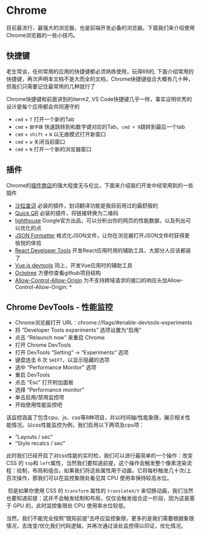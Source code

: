 # Chrome

目前最流行，最强大的浏览器，也是前端开发必备的浏览器。下面我们来介绍使用Chrome浏览器的一些小技巧。

## 快捷键

老生常谈，任何常用的应用的快捷键都必须熟练使用，玩得66的, 下面介绍常用的快捷键，再次声明本文档不是大而全的文档，Chrome快捷键组合大概有几十种，但我们只需要记住最常用的几种就行了

Chrome快捷键和前面讲到的iterm2, VS Code快捷键几乎一样，事实证明优秀的设计是每个应用都会共同遵守的

- `cmd` + `T` 打开一个新的Tab    
- `cmd` + `数字键` 快速跳转到和数字键对应的Tab，`cmd + 9`跳转到最后一个tab    
- `cmd` + `shift` + `N` 以无痕模式打开新窗口  
- `cmd` + `w` 关闭当前窗口  
- `cmd` + `N` 打开一个新的浏览器窗口  

## 插件

Chrome的[插件商店](https://chrome.google.com/webstore/category/extensions?hl=zh-CN)的强大程度无与伦比，下面来介绍我们开发中经常用到的一些插件

- [沙拉查词](https://chrome.google.com/webstore/detail/cdonnmffkdaoajfknoeeecmchibpmkmg) 必装的插件，划词翻译功能是我目前用过的最舒服的  
- [Quick QR](https://chrome.google.com/webstore/detail/afpbjjgbdimpioenaedcjgkaigggcdpp) 必装的插件，将链接转换为二维码  
- [lighthouse](https://chrome.google.com/webstore/detail/blipmdconlkpinefehnmjammfjpmpbjk) Google官方出品，可以分析出你的网页的性能数据，以及列出可以优化的点  
- [JSON Formatter](https://chrome.google.com/webstore/detail/bcjindcccaagfpapjjmafapmmgkkhgoa) 格式化JSON文件，让你在浏览器打开JSON文件时获得更愉悦的体验  
- [React Developer Tools](https://chrome.google.com/webstore/detail/fmkadmapgofadopljbjfkapdkoienihi) 开发React应用时用的辅助工具，大部分人应该都装了  
- [Vue.js devtools](https://chrome.google.com/webstore/detail/nhdogjmejiglipccpnnnanhbledajbpd) 同上，开发Vue应用时的辅助工具  
- [Octotree](https://chrome.google.com/webstore/detail/bkhaagjahfmjljalopjnoealnfndnagc) 方便你查看github项目结构  
- [Allow-Control-Allow-Origin](https://chrome.google.com/webstore/detail/nlfbmbojpeacfghkpbjhddihlkkiljbi) 为不支持跨域请求的接口的响应头加Allow-Control-Allow-Origin: *  



## Chrome DevTools - 性能监控

- Chrome浏览器打开 URL：chrome://flags/#enable-devtools-experiments
- 将 “Developer Tools experiments” 选项设置为“启用”
- 点击 “Relaunch now” 来重启 Chrome
- 打开 Chrome DevTools
- 打开 DevTools “Setting” -> “Experiments” 选项
- 键盘连击 6 次 `SHIFT`，以显示隐藏的选项
- 选中 “Performance Monitor” 选项
- 重启 DevTools
- 点击 “Esc” 打开附加面板
- 选择 “Performance monitor”
- 单击启用/禁用监控项
- 开始使用性能监控吧

该监控涵盖了包含cpu、js、css等8种项目，并以时间轴/性能象限，展示相关性能情况。以css性能监控为例，我们启用以下两项及cpu项：

- “Layouts / sec”
- “Style recalcs / sec”

​        此时我们已经开启了对css性能的实时检，我们可以进行最简单的一个操作：改变 CSS 的 `top`和 `left`属性，当然我们要知道前提，这个操作会触发整个像素渲染流程：绘制，布局和组合。如果我们将这些属性用于动画，它将每秒触发几十次/上百次操作，那我们可以在监控象限处看见其 CPU 使用率保持较高水位。

​        但是如果你使用 CSS 的 `transform` 属性的 `translateX/Y` 来切换动画，我们当然也要知道前提：这并不会触发绘制和布局，仅仅会触发组合这一阶段，因为这是基于 GPU 的，此时监控象限处 CPU 使用率水位较低。

​        当然，我们不能完全按照“既知前提”去呼应监控象限，更多的是我们需要根据象限情况，去改变/优化我们代码逻辑，并再次通过该处监控得以印证，优化情况。
